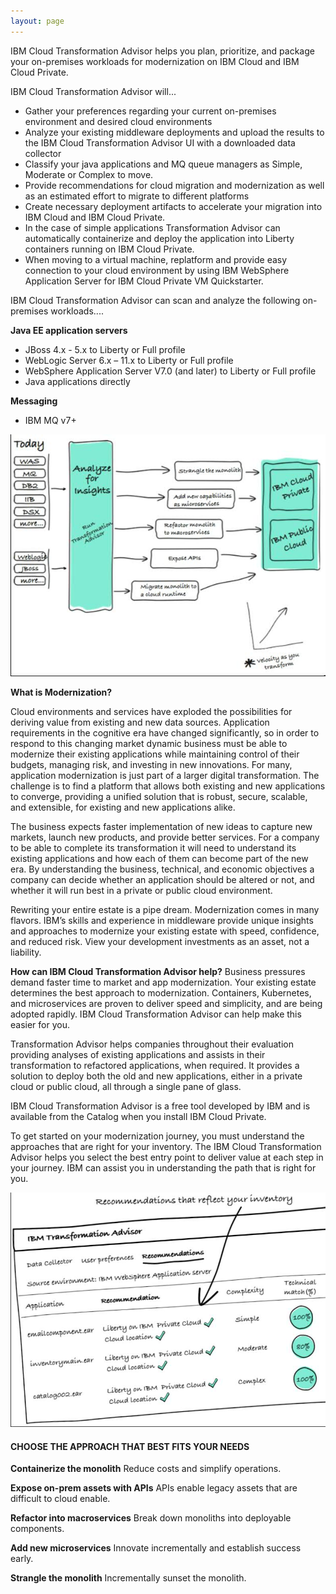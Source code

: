 ```yaml
---
layout: page
---
```


IBM Cloud Transformation Advisor helps you plan, prioritize, and package your on-premises workloads for modernization on IBM Cloud and IBM Cloud Private.  

IBM Cloud Transformation Advisor will...

- Gather your preferences regarding your current on-premises environment and desired cloud environments
- Analyze your existing middleware deployments and upload the results to the IBM Cloud Transformation Advisor UI with a downloaded data collector
- Classify your java applications and MQ queue managers as Simple, Moderate or Complex to move.
- Provide recommendations for cloud migration and modernization as well as an estimated effort to migrate to different platforms
- Create necessary deployment artifacts to accelerate your migration into IBM Cloud and IBM Cloud Private.
- In the case of simple applications Transformation Advisor can automatically containerize and deploy the application into Liberty containers running on IBM Cloud Private. 
- When moving to a virtual machine, replatform and provide easy connection to your cloud environment by using IBM WebSphere Application Server for IBM Cloud Private VM Quickstarter.

IBM Cloud Transformation Advisor can scan and analyze the following on-premises workloads....

**Java EE application servers**

- JBoss 4.x - 5.x to Liberty or Full profile
- WebLogic Server 6.x – 11.x to Liberty or Full profile
- WebSphere Application Server V7.0 (and later) to Liberty or Full profile
- Java applications directly 

**Messaging**

- IBM MQ v7+

![macroview](/_assets/TA.jpg)


**What is Modernization?**

Cloud  environments  and services  have  exploded  the  possibilities  for deriving  value  from  existing  and  new  data  sources.  Application requirements in the cognitive era have changed significantly, so in order to respond  to  this changing  market  dynamic business must be  able  to modernize  their  existing  applications  while  maintaining  control  of  their budgets, managing risk, and investing in new innovations. For many, application  modernization is just part of a larger digital transformation. The challenge is to find a platform that allows both existing and  new  applications to  converge, providing a unified solution that  is robust, secure, scalable, and extensible, for existing and new applications alike. 

The business expects faster implementation of new ideas to capture new markets, launch new products, and provide better services. For a company to be able to complete its transformation it will need to understand its existing applications and how each of them can become part of the new era. By understanding the business, technical, and economic objectives a company can decide whether an application should be altered or not, and whether it will run best in a private or public cloud environment.

Rewriting your entire estate is a pipe dream. Modernization comes in many flavors. IBM’s skills and experience in middleware provide unique insights and approaches to modernize your existing estate with speed, confidence, and reduced risk. View your development investments as an asset, not a liability.


**How can IBM Cloud Transformation Advisor help?**
Business pressures demand faster time to market and app modernization. Your existing estate determines the best approach to modernization. Containers, Kubernetes, and microservices are proven to deliver speed and simplicity, and are being adopted rapidly. IBM Cloud Transformation Advisor can help make this easier for you.

Transformation Advisor helps companies throughout their evaluation providing analyses of existing applications and assists in their transformation to refactored applications, when required. It provides a solution to deploy both the old and new applications, either in a private cloud or public cloud, all through a single pane of glass.   

IBM Cloud Transformation Advisor is a free tool developed by IBM and is available from the Catalog when you install IBM Cloud Private.

To get started on your modernization journey, you must understand the approaches that are right for your inventory. The IBM Cloud Transformation Advisor helps you select the best entry point to deliver value at each step in your journey. IBM can assist you in understanding the path that is right for you.

![macroview](/_assets/TA2.jpg)

#### CHOOSE THE APPROACH THAT BEST FITS YOUR NEEDS

**Containerize the monolith** Reduce costs and simplify operations.

**Expose on-prem assets with APIs** APIs enable legacy assets that are difficult to cloud enable.

**Refactor into macroservices** Break down monoliths into deployable components.

**Add new microservices** Innovate incrementally and establish success early.

**Strangle the monolith** Incrementally sunset the monolith. 


